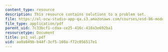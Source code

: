 ```yaml
---
content_type: resource
description: This resource contains solutions to a problem set.
file: https://ol-ocw-studio-app-qa.s3.amazonaws.com/courses/esd-86-models-data-and-inference-for-socio-technical-systems-spring-2007/aa0a849bb44f3cf5160af72c056517e1_ps1_sol.pdf
file_type: application/pdf
parent_uid: 7c33bcf1-cdaa-ce25-416c-410a3e692ba1
resourcetype: Document
title: ps1_sol.pdf
uid: aa0a849b-b44f-3cf5-160a-f72c056517e1
---
```

